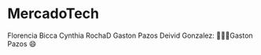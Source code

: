 # MercadoTech

Florencia Bicca
Cynthia RochaD
Gaston Pazos
Deivid Gonzalez: ​​👨‍💻​​​​​🚀​
Gaston Pazos :smile:

